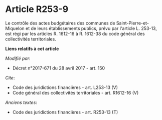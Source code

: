# Article R253-9

Le contrôle des actes budgétaires des communes de Saint-Pierre-et-Miquelon et de leurs établissements publics, prévu par
l'article L. 253-13, est régi par les articles R. 1612-16 à R. 1612-38 du code général des collectivités territoriales.

**Liens relatifs à cet article**

_Modifié par_:

  - Décret n°2017-671 du 28 avril 2017 - art. 150

_Cite_:

  - Code des juridictions financières - art. L253-13 (V)
  - Code général des collectivités territoriales - art. R1612-16 (V)

_Anciens textes_:

  - Code des juridictions financières - art. R253-13 (T)
